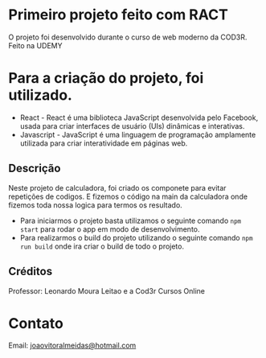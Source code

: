 # Primeiro projeto feito com RACT

O projeto foi desenvolvido durante o curso de web moderno da COD3R. Feito na UDEMY

# Para a criação do projeto, foi utilizado.

- React - React é uma biblioteca JavaScript desenvolvida pelo Facebook, usada para criar interfaces de usuário (UIs) dinâmicas e interativas.
- Javascript - JavaScript é uma linguagem de programação amplamente utilizada para criar interatividade em páginas web.

## Descrição

Neste projeto de calculadora, foi criado os componete para evitar repetições de codigos. E fizemos o código na main da calculadora onde fizemos toda nossa logica para termos os resultado.

- Para iniciarmos o projeto basta utilizamos o seguinte comando `npm start` para rodar o app em modo de desenvolvimento.
- Para realizarmos o build do projeto utilizando o seguinte comando `npm run build` onde ira criar o build de todo o projeto. 

## Créditos

Professor: Leonardo Moura Leitao e a Cod3r Cursos Online

# Contato
Email: <a href="mailto:joaovitoralmeidas@hotmail.com">joaovitoralmeidas@hotmail.com</a>